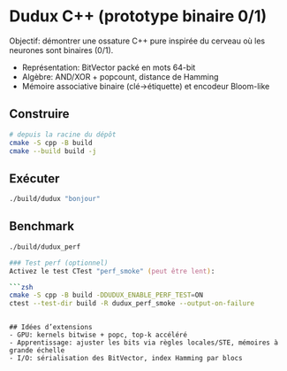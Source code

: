 # Dudux C++ (prototype binaire 0/1)

Objectif: démontrer une ossature C++ pure inspirée du cerveau où les neurones sont binaires (0/1).

- Représentation: BitVector packé en mots 64-bit
- Algèbre: AND/XOR + popcount, distance de Hamming
- Mémoire associative binaire (clé->étiquette) et encodeur Bloom-like

## Construire

```zsh
# depuis la racine du dépôt
cmake -S cpp -B build
cmake --build build -j
```

## Exécuter

```zsh
./build/dudux "bonjour"
```

## Benchmark

```zsh
./build/dudux_perf

### Test perf (optionnel)
Activez le test CTest "perf_smoke" (peut être lent):

```zsh
cmake -S cpp -B build -DDUDUX_ENABLE_PERF_TEST=ON
ctest --test-dir build -R dudux_perf_smoke --output-on-failure
```
```

## Idées d’extensions
- GPU: kernels bitwise + popc, top-k accéléré
- Apprentissage: ajuster les bits via règles locales/STE, mémoires à grande échelle
- I/O: sérialisation des BitVector, index Hamming par blocs
